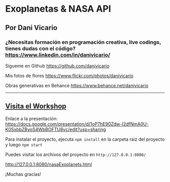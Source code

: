 # Exoplanetas & NASA API

## Por Dani Vicario

### ¿Necesitas formación en programación creativa, live codings, tienes dudas con el código? https://www.linkedin.com/in/danivicario/

Sígueme en Github
https://github.com/danivicario

Mis fotos de flores
https://www.flickr.com/photos/danivicario

Obras generativas en Behance
https://www.behance.net/danivicario

---

## [Visita el Workshop](https://www.youtube.com/watch?v=4_sxETpcyKs)

Enlace a la presentación: https://docs.google.com/presentation/d/1oP7hE90Zdw-I2dfNmA0U-K0SxbbZByoS4WbBOFTU8vc/edit?usp=sharing

Para instalar el proyecto, ejecuta `npm install` en la carpeta raiz del proyecto y luego `npm start`

Puedes visitar los archivos del proyecto en `http://127.0.0.1:8080/`

http://127.0.0.1:8080/nasaExoplanets.html

¡Muchas gracias!
